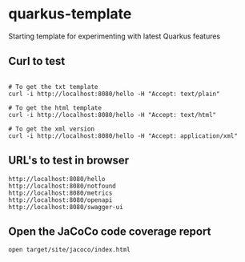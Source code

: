 # quarkus-template
Starting template for experimenting with latest Quarkus features

## Curl to test
```

# To get the txt template
curl -i http://localhost:8080/hello -H "Accept: text/plain"

# To get the html template
curl -i http://localhost:8080/hello -H "Accept: text/html"

# To get the xml version
curl -i http://localhost:8080/hello -H "Accept: application/xml"

```

## URL's to test in browser
```
http://localhost:8080/hello
http://localhost:8080/notfound
http://localhost:8080/metrics
http://localhost:8080/openapi
http://localhost:8080/swagger-ui
```

## Open the JaCoCo code coverage report
```
open target/site/jacoco/index.html
```
